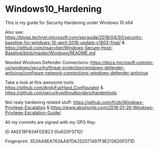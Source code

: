 # Windows10_Hardening

This is my guide for Security Hardening under Windows 10 x64

Also see: https://blogs.technet.microsoft.com/secguide/2018/04/30/security-baseline-for-windows-10-april-2018-update-v1803-final/ & https://github.com/nsacyber/Windows-Secure-Host-Baseline/blob/master/Windows/README.md

Needed Windows Defender Connections: https://docs.microsoft.com/en-us/windows/security/threat-protection/windows-defender-antivirus/configure-network-connections-windows-defender-antivirus

Take a look at this awesome tools: https://github.com/AndyFul/Hard_Configurator & https://github.com/securitywithoutborders/hardentools

Not realy hardening related stuff:
https://github.com/frizb/Windows-Privilege-Escalation & https://www.absolomb.com/2018-01-26-Windows-Privilege-Escalation-Guide/

All my commits are signed with my GPG Key:

ID 4AEE18F83AFDEB23 (0x620F071D)

Fingerprint: 3D3AA8EA763AA97DA252071497F9E213620F071D
